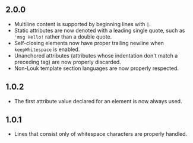 2.0.0
------------------
- Multiline content is supported by beginning lines with `|`.
- Static attributes are now denoted with a leading single quote, such as `'msg Hello!` rather than a double quote.
- Self-closing elements now have proper trailing newline when `keepWhitespace` is enabled.
- Unanchored attributes (attributes whose indentation don't match a preceding tag) are now properly discarded.
- Non-Louk template section languages are now properly respected.

1.0.2
------------------
- The first attribute value declared for an element is now always used.

1.0.1
------------------
- Lines that consist only of whitespace characters are properly handled.
